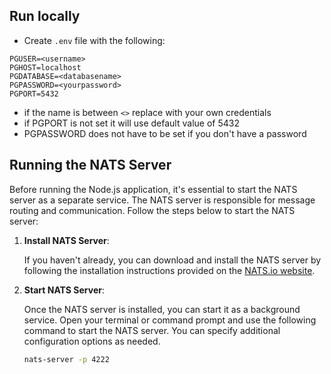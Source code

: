 ## Run locally

- Create `.env` file with the following:

```
PGUSER=<username>
PGHOST=localhost
PGDATABASE=<databasename>
PGPASSWORD=<yourpassword>
PGPORT=5432
```

- if the name is between `<>` replace with your own credentials
- if PGPORT is not set it will use default value of 5432
- PGPASSWORD does not have to be set if you don't have a password

## Running the NATS Server

Before running the Node.js application, it's essential to start the NATS server as a separate service. The NATS server is responsible for message routing and communication. Follow the steps below to start the NATS server:

1. **Install NATS Server**:

   If you haven't already, you can download and install the NATS server by following the installation instructions provided on the [NATS.io website](https://nats.io/download/nats-io/nats-server/).

2. **Start NATS Server**:

   Once the NATS server is installed, you can start it as a background service. Open your terminal or command prompt and use the following command to start the NATS server. You can specify additional configuration options as needed.

   ```bash
   nats-server -p 4222
   ```
